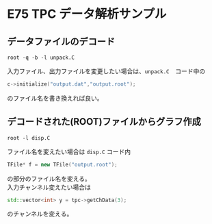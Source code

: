 # E75 TPC データ解析サンプル

## データファイルのデコード
```shell
root -q -b -l unpack.C
```
入力ファイル、出力ファイルを変更したい場合は、`unpack.C`　コード中の
```C++
c->initialize("output.dat","output.root");
```
のファイル名を書き換えれば良い。

## デコードされた(ROOT)ファイルからグラフ作成
```shell
root -l disp.C
```
ファイル名を変えたい場合は `disp.C` コード内
```C++
TFile* f = new TFile("output.root");
```
の部分のファイル名を変える。  
入力チャンネル変えたい場合は
```C++
std::vector<int> y = tpc->getChData(3);
```
のチャンネルを変える。  
